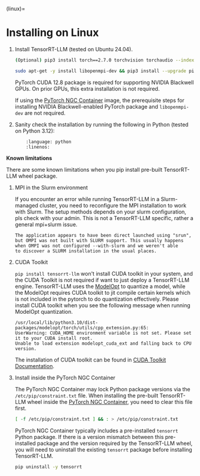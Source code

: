 (linux)=

# Installing on Linux

1. Install TensorRT-LLM (tested on Ubuntu 24.04).

    ```bash
    (Optional) pip3 install torch==2.7.0 torchvision torchaudio --index-url https://download.pytorch.org/whl/cu128

    sudo apt-get -y install libopenmpi-dev && pip3 install --upgrade pip setuptools && pip3 install tensorrt_llm
    ```

    PyTorch CUDA 12.8 package is required for supporting NVIDIA Blackwell GPUs. On prior GPUs, this extra installation is not required.

    If using the [PyTorch NGC Container](https://catalog.ngc.nvidia.com/orgs/nvidia/containers/pytorch) image, the prerequisite steps for installing NVIDIA Blackwell-enabled PyTorch package and `libopenmpi-dev` are not required.

2. Sanity check the installation by running the following in Python (tested on Python 3.12):

    ```{literalinclude} ../../../examples/llm-api/quickstart_example.py
        :language: python
        :linenos:
    ```

**Known limitations**

There are some known limitations when you pip install pre-built TensorRT-LLM wheel package.

1. MPI in the Slurm environment

    If you encounter an error while running TensorRT-LLM in a Slurm-managed cluster, you need to reconfigure the MPI installation to work with Slurm.
    The setup methods depends on your slurm configuration, pls check with your admin. This is not a TensorRT-LLM specific, rather a general mpi+slurm issue.
    ```
    The application appears to have been direct launched using "srun",
    but OMPI was not built with SLURM support. This usually happens
    when OMPI was not configured --with-slurm and we weren't able
    to discover a SLURM installation in the usual places.
    ```

2. CUDA Toolkit

    `pip install tensorrt-llm` won't install CUDA toolkit in your system, and the CUDA Toolkit is not required if want to just deploy a TensorRT-LLM engine.
    TensorRT-LLM uses the [ModelOpt](https://nvidia.github.io/TensorRT-Model-Optimizer/) to quantize a model, while the ModelOpt requires CUDA toolkit to jit compile certain kernels which is not included in the pytorch to do quantization effectively.
    Please install CUDA toolkit when you see the following message when running ModelOpt quantization.

    ```
    /usr/local/lib/python3.10/dist-packages/modelopt/torch/utils/cpp_extension.py:65:
    UserWarning: CUDA_HOME environment variable is not set. Please set it to your CUDA install root.
    Unable to load extension modelopt_cuda_ext and falling back to CPU version.
    ```
    The installation of CUDA toolkit can be found in [CUDA Toolkit Documentation](https://docs.nvidia.com/cuda/).

3. Install inside the PyTorch NGC Container

   The PyTorch NGC Container may lock Python package versions via the `/etc/pip/constraint.txt` file. When installing the pre-built TensorRT-LLM wheel inside the [PyTorch NGC Container](https://catalog.ngc.nvidia.com/orgs/nvidia/containers/pytorch), you need to clear this file first.

   ```bash
   [ -f /etc/pip/constraint.txt ] && : > /etc/pip/constraint.txt
   ```

   PyTorch NGC Container typically includes a pre-installed `tensorrt` Python package. If there is a version mismatch between this pre-installed package and the version required by the TensorRT-LLM wheel, you will need to uninstall the existing `tensorrt` package before installing TensorRT-LLM.

   ```bash
   pip uninstall -y tensorrt
   ```
